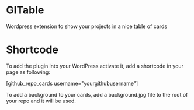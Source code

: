 # GITable
Wordpress extension to show your projects in a nice table of cards

# Shortcode
To add the plugin into your WordPress activate it, add a shortcode in your page as following:

[github_repo_cards username="yourgithubusername"]

To add a background to your cards, add a background.jpg file to the root of your repo and it will be used.
